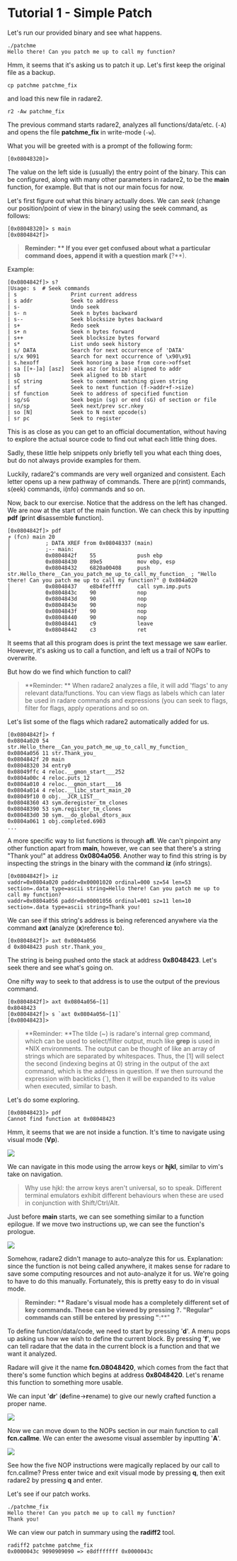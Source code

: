# Tutorial 1 - Simple Patch

Let's run our provided binary and see what happens.

```
./patchme
Hello there! Can you patch me up to call my function?
```

Hmm, it seems that it's asking us to patch it up. Let's first keep the original file as a backup.

```
cp patchme patchme_fix
```

and load this new file in radare2.

```
r2 -Aw patchme_fix
```

The previous command starts radare2, analyzes all functions/data/etc. (```-A```) and opens the file **patchme_fix** in write-mode (```-w```).

What you will be greeted with is a prompt of the following form:

```
[0x08048320]>
```

The value on the left side is (usually) the entry point of the binary. This can be configured, along with many other parameters in radare2, to be the **main** function, for example. But that is not our main focus for now.

Let's first figure out what this binary actually does. We can *seek* (change our position/point of view in the binary) using the seek command, as follows:

```
[0x08048320]> s main
[0x0804842f]>
```

> **Reminder: ** If you ever get confused about what a particular command does, append it with a question mark (**?**).

Example:
```
[0x0804842f]> s?
|Usage: s  # Seek commands
| s                 Print current address
| s addr            Seek to address
| s-                Undo seek
| s- n              Seek n bytes backward
| s--               Seek blocksize bytes backward
| s+                Redo seek
| s+ n              Seek n bytes forward
| s++               Seek blocksize bytes forward
| s*                List undo seek history
| s/ DATA           Search for next occurrence of 'DATA'
| s/x 9091          Search for next occurrence of \x90\x91
| s.hexoff          Seek honoring a base from core->offset
| sa [[+-]a] [asz]  Seek asz (or bsize) aligned to addr
| sb                Seek aligned to bb start
| sC string         Seek to comment matching given string
| sf                Seek to next function (f->addr+f->size)
| sf function       Seek to address of specified function
| sg/sG             Seek begin (sg) or end (sG) of section or file
| sn/sp             Seek next/prev scr.nkey
| so [N]            Seek to N next opcode(s)
| sr pc             Seek to register
```

This is as close as you can get to an official documentation, without having to explore the actual source code to find out what each little thing does.

Sadly, these little help snippets only briefly tell you what each thing does, but do not always provide examples for them.

Luckily, radare2's commands are very well organized and consistent. Each letter opens up a new pathway of commands. There are p(rint) commands, s(eek) commands, i(nfo) commands and so on.

Now, back to our exercise. Notice that the address on the left has changed. We are now at the start of the main function. We can check this by inputting **pdf** (**p**rint **d**isassemble **f**unction).

```
[0x0804842f]> pdf
╒ (fcn) main 20
│           ; DATA XREF from 0x08048337 (main)
│           ;-- main:
│           0x0804842f    55             push ebp
│           0x08048430    89e5           mov ebp, esp
│           0x08048432    6820a00408     push str.Hello_there__Can_you_patch_me_up_to_call_my_function_ ; "Hello there! Can you patch me up to call my function?" @ 0x804a020
│           0x08048437    e8b4feffff     call sym.imp.puts
│           0x0804843c    90             nop
│           0x0804843d    90             nop
│           0x0804843e    90             nop
│           0x0804843f    90             nop
│           0x08048440    90             nop
│           0x08048441    c9             leave
╘           0x08048442    c3             ret
```

It seems that all this program does is print the text message we saw earlier. However, it's asking us to call a function, and left us a trail of NOPs to overwrite.

But how do we find which function to call?

> **Reminder: ** When radare2 analyzes a file, it will add 'flags' to any relevant data/functions. You can view flags as labels which can later be used in radare commands and expressions (you can seek to flags, filter for flags, apply operations and so on.

Let's list some of the flags which radare2 automatically added for us.

```
[0x0804842f]> f
0x0804a020 54 str.Hello_there__Can_you_patch_me_up_to_call_my_function_
0x0804a056 11 str.Thank_you_
0x0804842f 20 main
0x08048320 34 entry0
0x08049ffc 4 reloc.__gmon_start___252
0x0804a00c 4 reloc.puts_12
0x0804a010 4 reloc.__gmon_start___16
0x0804a014 4 reloc.__libc_start_main_20
0x08049f10 0 obj.__JCR_LIST__
0x08048360 43 sym.deregister_tm_clones
0x08048390 53 sym.register_tm_clones
0x080483d0 30 sym.__do_global_dtors_aux
0x0804a061 1 obj.completed.6903
...
```

A more specific way to list functions is through **afl**.
We can't pinpoint any other function apart from **main**, however, we can see that there's a string "Thank you!" at address **0x0804a056**. Another way to find this string is by inspecting the strings in the binary with the command **iz** (info strings).

```
[0x0804842f]> iz
vaddr=0x0804a020 paddr=0x00001020 ordinal=000 sz=54 len=53 section=.data type=ascii string=Hello there! Can you patch me up to call my function?
vaddr=0x0804a056 paddr=0x00001056 ordinal=001 sz=11 len=10 section=.data type=ascii string=Thank you!
```

We can see if this string's address is being referenced anywhere via the command **axt** (**a**nalyze (**x**)reference **t**o).

```
[0x0804842f]> axt 0x0804a056
d 0x8048423 push str.Thank_you_
```

The string is being pushed onto the stack at address **0x8048423**. Let's seek there and see what's going on.

One nifty way to seek to that address is to use the output of the previous command.

```
[0x0804842f]> axt 0x0804a056~[1]
0x8048423
[0x0804842f]> s `axt 0x0804a056~[1]`
[0x08048423]>
```

> **Reminder: **The tilde (~) is radare's internal grep command, which can be used to select/filter output, much like **grep** is used in *NIX environments. The output can be thought of like an array of strings which are separated by whitespaces. Thus, the [1] will select the second (indexing begins at 0) string in the output of the axt command, which is the address in question. If we then surround the expression with backticks (`), then it will be expanded to its value when executed, similar to bash.

Let's do some exploring.

```
[0x08048423]> pdf
Cannot find function at 0x08048423
```
Hmm, it seems that we are not inside a function. It's time to navigate using visual mode (**Vp**).

![](tut1_Vp.png)

We can navigate in this mode using the arrow keys or **hjkl**, similar to vim's take on navigation.

> Why use hjkl: the arrow keys aren't universal, so to speak. Different terminal emulators exhibit different behaviours when these are used in conjunction with Shift/Ctrl/Alt.

Just before **main** starts, we can see something similar to a function epilogue. If we move two instructions up, we can see the function's prologue.

![](tut1_ghost_func.png)

Somehow, radare2 didn't manage to auto-analyze this for us. Explanation: since the function is not being called anywhere, it makes sense for radare to save some computing resources and not auto-analyze it for us. We're going to have to do this manually. Fortunately, this is pretty easy to do in visual mode.

> **Reminder: ** Radare's visual mode has a completely different set of key commands. These can be viewed by pressing **?**. "Regular" commands can still be entered by pressing "**:**"

To define function/data/code, we need to start by pressing '**d**'. A menu pops up asking us how we wish to define the current block. By pressing '**f**', we can tell radare that the data in the current block is a function and that we want it analyzed.

Radare will give it the name **fcn.08048420**, which comes from the fact that there's some function which begins at address **0x8048420**. Let's rename this function to something more usable.

We can input '**dr**' (**d**efine->**r**ename) to give our newly crafted function a proper name.

![](tut1_renamed_fcn.png)

Now we can move down to the NOPs section in our main function to call **fcn.callme**. We can enter the awesome visual assembler by inputting '**A**'.

![](tut1_vis_assembler.png)

See how the five NOP instructions were magically replaced by our call to fcn.callme? Press enter twice and exit visual mode by pressing **q**, then exit radare2 by pressing **q** and enter.

Let's see if our patch works.

```
./patchme_fix
Hello there! Can you patch me up to call my function?
Thank you!
```

We can view our patch in summary using the **radiff2** tool.

```
radiff2 patchme patchme_fix
0x0000043c 9090909090 => e8dfffffff 0x0000043c
```
